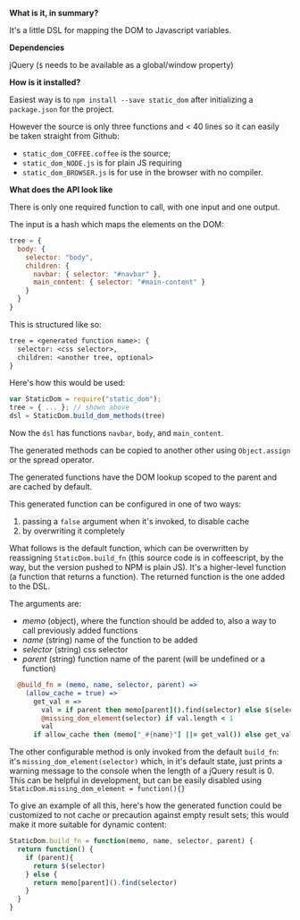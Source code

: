 **What is it, in summary?**

It's a little DSL for mapping the DOM to Javascript variables.

**Dependencies**

jQuery (`$` needs to be available as a global/window property)

**How is it installed?**

Easiest way is to `npm install --save static_dom` after initializing a
`package.json` for the project.

However the source is only three functions and < 40 lines so it can easily
be taken straight from Github:

- `static_dom_COFFEE.coffee` is the source;
- `static_dom_NODE.js` is for plain JS requiring
- `static_dom_BROWSER.js` is for use in the browser with no compiler.

**What does the API look like** 

There is only one required function to call, with one input and one output.

The input is a hash which maps the elements on the DOM:

```js
tree = {
  body: {
    selector: "body",
    children: {
      navbar: { selector: "#navbar" },
      main_content: { selector: "#main-content" }
    }
  }
}
```

This is structured like so:

```txt
tree = <generated function name>: {
  selector: <css selector>,
  children: <another tree, optional>
}
```

Here's how this would be used:

```js
var StaticDom = require("static_dom");
tree = { ... }; // shown above
dsl = StaticDom.build_dom_methods(tree)
```

Now the `dsl` has functions `navbar`, `body`, and `main_content`.

The generated methods can be copied to another other using `Object.assign` or
the spread operator.

The generated functions have the DOM lookup scoped to the parent and are
cached by default.

This generated function can be configured in one of two ways:

1. passing a `false` argument when it's invoked, to disable cache
2. by overwriting it completely

What follows is the default function, which can be overwritten by reassigning
`StaticDom.build_fn` (this source code is in coffeescript, by the way,
but the version pushed to NPM is plain JS). It's a higher-level function
(a function that returns a function). The returned function is the one added to
the DSL.

The arguments are:

- _memo_ (object), where the function should be added to, also a way to call
previously added functions
- _name_ (string) name of the function to be added
- _selector_ (string) css selector
- _parent_ (string) function name of the parent (will be undefined or a function)

```coffee
  @build_fn = (memo, name, selector, parent) =>
    (allow_cache = true) =>
      get_val = =>
        val = if parent then memo[parent]().find(selector) else $(selector)
        @missing_dom_element(selector) if val.length < 1    
        val
      if allow_cache then (memo["_#{name}"] ||= get_val()) else get_val()
```

The other configurable method is only invoked from the default `build_fn`:
it's `missing_dom_element(selector)` which, in it's default state, just prints
a warning message to the console when the length of a jQuery result is 0.
This can be helpful in development, but can be easily disabled using
`StaticDom.missing_dom_element = function(){}`

To give an example of all this, here's how the generated function could be 
customized to not cache or precaution against empty result sets; this would make
it more suitable for dynamic content:

```js
StaticDom.build_fn = function(memo, name, selector, parent) {
  return function() {
    if (parent){
      return $(selector)
    } else {
      return memo[parent]().find(selector)
    }
  }
}
```